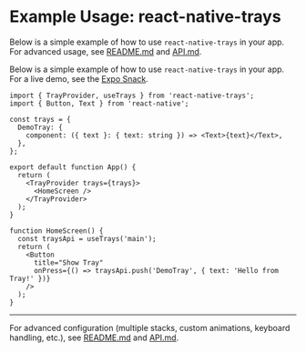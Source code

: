 # Example Usage: react-native-trays

Below is a simple example of how to use `react-native-trays` in your app. For advanced usage, see [README.md](./README.md) and [API.md](./API.md).

Below is a simple example of how to use `react-native-trays` in your app. For a live demo, see the [Expo Snack](https://snack.expo.dev/@sivantha96/react-native-trays-demo).

```tsx
import { TrayProvider, useTrays } from 'react-native-trays';
import { Button, Text } from 'react-native';

const trays = {
  DemoTray: {
    component: ({ text }: { text: string }) => <Text>{text}</Text>,
  },
};

export default function App() {
  return (
    <TrayProvider trays={trays}>
      <HomeScreen />
    </TrayProvider>
  );
}

function HomeScreen() {
  const traysApi = useTrays('main');
  return (
    <Button
      title="Show Tray"
      onPress={() => traysApi.push('DemoTray', { text: 'Hello from Tray!' })}
    />
  );
}
```

---

For advanced configuration (multiple stacks, custom animations, keyboard handling, etc.), see [README.md](./README.md) and [API.md](./API.md).
